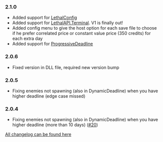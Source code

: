 ### 2.1.0
- Added support for [LethalConfig](https://thunderstore.io/c/lethal-company/p/AinaVT/LethalConfig/)
- Added support for [LethalAPI.Terminal](https://thunderstore.io/c/lethal-company/p/LethalAPI/LethalAPI_Terminal/). V1 is finally out!
- Added config menu to give the host option for each save file to choose if he prefer correlated price or constant value price (350 credits) for each extra day
- Added support for [ProgressiveDeadline](https://thunderstore.io/c/lethal-company/p/LethalOrg/ProgressiveDeadline/)

### 2.0.6
- Fixed version in DLL file, required new version bump

### 2.0.5
- Fixing enemies not spawning (also in DynamicDeadline) when you have higher deadline (edge case missed)

### 2.0.4
- Fixing enemies not spawning (also in DynamicDeadline) when you have higher deadline (more than 10 days) ([#20](https://github.com/ustaalon/LethalCompany.ExtraDays/issues/20))

[All changelog can be found here](https://github.com/ustaalon/LethalCompany.ExtraDays/blob/rc/CHANGELOG.md)